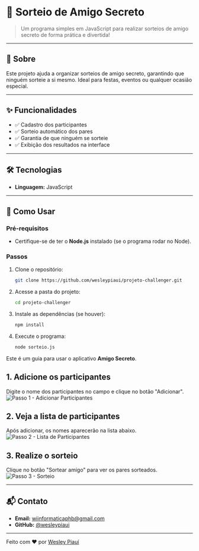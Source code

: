 # 🎉 Sorteio de Amigo Secreto

> Um programa simples em JavaScript para realizar sorteios de amigo secreto de forma prática e divertida!

---

## 📖 Sobre
Este projeto ajuda a organizar sorteios de amigo secreto, garantindo que ninguém sorteie a si mesmo. Ideal para festas, eventos ou qualquer ocasião especial.

---

## ✨ Funcionalidades
- ✅ Cadastro dos participantes
- ✅ Sorteio automático dos pares
- ✅ Garantia de que ninguém se sorteie
- ✅ Exibição dos resultados na interface 

---

## 🛠️ Tecnologias
- **Linguagem:** JavaScript

---

## 🚀 Como Usar

### Pré-requisitos
- Certifique-se de ter o **Node.js** instalado (se o programa rodar no Node).

### Passos
1. Clone o repositório:
   ```bash
   git clone https://github.com/wesleypiaui/projeto-challenger.git
   ```
2. Acesse a pasta do projeto:
   ```bash
   cd projeto-challenger
   ```
3. Instale as dependências (se houver):
   ```bash
   npm install
   ```
4. Execute o programa:
   ```bash
   node sorteio.js
   ```
Este é um guia para usar o aplicativo **Amigo Secreto**.

## 1. Adicione os participantes
Digite o nome dos participantes no campo e clique no botão "Adicionar".
![Passo 1 - Adicionar Participantes](https://github.com/user-attachments/assets/da93721e-1f78-4b9f-b546-715d17dad011)


## 2. Veja a lista de participantes
Após adicionar, os nomes aparecerão na lista abaixo.
![Passo 2 - Lista de Participantes](https://github.com/user-attachments/assets/4e54d633-6720-43dc-9df0-8a427d96513e)


## 3. Realize o sorteio
Clique no botão "Sortear amigo" para ver os pares sorteados.
![Passo 3 - Sorteio](https://github.com/user-attachments/assets/5ffb8a15-54be-481e-80f1-9a0dc8b95eea)


---

## 📬 Contato
- **Email:** wiinformaticaphb@gmail.com
- **GitHub:** [@wesleypiaui](https://github.com/wesleypiaui)

---

Feito com ❤️ por [Wesley Piauí](https://github.com/wesleypiaui)
